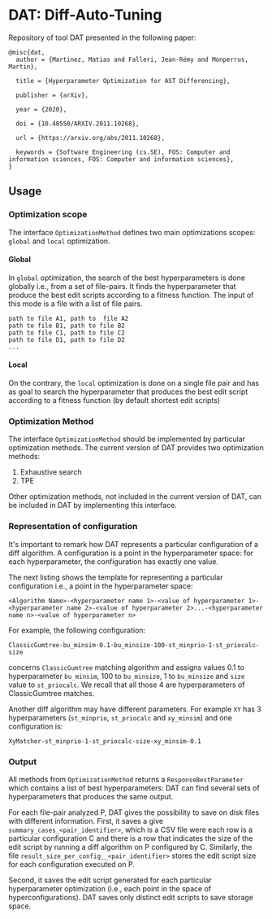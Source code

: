 # DAT: Diff-Auto-Tuning

Repository of tool DAT presented in the following paper:

```
@misc{dat,
  author = {Martinez, Matias and Falleri, Jean-Rémy and Monperrus, Martin},
  
  title = {Hyperparameter Optimization for AST Differencing},
  
  publisher = {arXiv},
  
  year = {2020},
  
  doi = {10.48550/ARXIV.2011.10268},
  
  url = {https://arxiv.org/abs/2011.10268},
   
  keywords = {Software Engineering (cs.SE), FOS: Computer and information sciences, FOS: Computer and information sciences},
}

```

## Usage




### Optimization scope


The interface `OptimizationMethod` defines two main optimizations scopes: `global` and `local` optimization.

#### Global
In `global` optimization, the search of the best hyperparameters is done globally i.e., from a set of file-pairs.
It finds the hyperparameter that produce the best edit scripts according to a fitness function.
The input of this mode is a file with a list of file pairs.
```
path to file A1, path to  file A2
path to file B1, path to file B2
path to file C1, path to file C2
path to file D1, path to file D2
... 
```


#### Local 

On the contrary, the `local` optimization is done on a single file pair and has as goal to search the hyperparameter that produces the best edit script according to a fitness function (by default shortest edit scripts)


### Optimization Method

The interface `OptimizationMethod` should be implemented by particular optimization methods.
The current version of DAT provides two optimization methods:
1) Exhaustive search
2) TPE 

Other optimization methods, not included in the current version of DAT, can be included in DAT by implementing this interface.


### Representation of configuration

It's important to remark how DAT represents a particular configuration of a diff algorithm.
A configuration is a point in the hyperparameter space: for each hyperparameter, the configuration has exactly one value.

The next listing shows the template for representing a particular configuration i.e., a point in the hyperparameter space:

```
<Algorithm Name>-<hyperparameter name 1>-<value of hyperparameter 1>-<hyperparameter name 2>-<value of hyperparameter 2>...-<hyperparameter name n>-<value of hyperparameter n>
```

For example, the following configuration:
```
ClassicGumtree-bu_minsim-0.1-bu_minsize-100-st_minprio-1-st_priocalc-size
```
concerns `ClassicGumtree` matching algorithm and assigns values 0.1 to hyperparameter `bu_minsim`, 100 to `bu_minsize`, 1 to `bu_minsize` and  `size` value to `st_priocalc`. 
We recall that all those 4 are hyperparameters of  ClassicGumtree matches.

Another diff algorithm may have different parameters.
For example `XY` has 3 hyperparameters (`st_minprio`, `st_priocalc` and `xy_minsim`) and one configuration is:
```
XyMatcher-st_minprio-1-st_priocalc-size-xy_minsim-0.1
```




### Output




All methods from `OptimizationMethod` returns a `ResponseBestParameter`  which contains a list of best hyperparameters: DAT can find several sets of hyperparameters that produces the same output.


For each file-pair analyzed P, DAT gives the possibility to save on disk files with different information.
First, it saves a give `summary_cases_<pair_identifier>`, which is a CSV file were each row is a particular configuration C and there is a row that indicates the size of the edit script  by running a diff algorithm on P configured by C.
Similarly, the file `result_size_per_config__<pair_identifier>` stores the edit script size for each configuration executed on P.

Second, it saves the edit script generated for each particular hyperparameter optimization (i.e., each point in the space of hyperconfigurations).
DAT saves only distinct edit scripts to save storage space.





